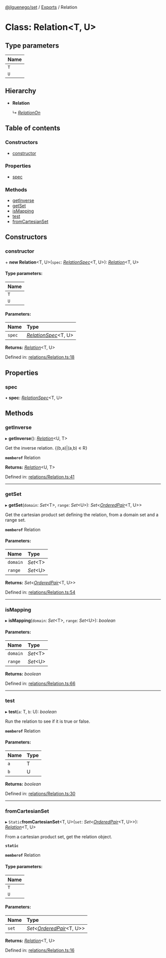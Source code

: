 [@jlguenego/set](../README.md) / [Exports](../modules.md) / Relation

# Class: Relation<T, U\>

## Type parameters

Name |
:------ |
`T` |
`U` |

## Hierarchy

* **Relation**

  ↳ [*RelationOn*](relationon.md)

## Table of contents

### Constructors

- [constructor](relation.md#constructor)

### Properties

- [spec](relation.md#spec)

### Methods

- [getInverse](relation.md#getinverse)
- [getSet](relation.md#getset)
- [isMapping](relation.md#ismapping)
- [test](relation.md#test)
- [fromCartesianSet](relation.md#fromcartesianset)

## Constructors

### constructor

\+ **new Relation**<T, U\>(`spec`: [*RelationSpec*](../modules.md#relationspec)<T, U\>): [*Relation*](relation.md)<T, U\>

#### Type parameters:

Name |
:------ |
`T` |
`U` |

#### Parameters:

Name | Type |
:------ | :------ |
`spec` | [*RelationSpec*](../modules.md#relationspec)<T, U\> |

**Returns:** [*Relation*](relation.md)<T, U\>

Defined in: [relations/Relation.ts:18](https://github.com/jlguenego/set/blob/ecaa784/src/relations/Relation.ts#L18)

## Properties

### spec

• **spec**: [*RelationSpec*](../modules.md#relationspec)<T, U\>

## Methods

### getInverse

▸ **getInverse**(): [*Relation*](relation.md)<U, T\>

Get the inverse relation.
{(b,a)|(a,b) ∊ R}

**`memberof`** Relation

**Returns:** [*Relation*](relation.md)<U, T\>

Defined in: [relations/Relation.ts:41](https://github.com/jlguenego/set/blob/ecaa784/src/relations/Relation.ts#L41)

___

### getSet

▸ **getSet**(`domain`: *Set*<T\>, `range`: *Set*<U\>): *Set*<[*OrderedPair*](orderedpair.md)<T, U\>\>

Get the cartesian product set defining the relation, from a domain set and a range set.

**`memberof`** Relation

#### Parameters:

Name | Type |
:------ | :------ |
`domain` | *Set*<T\> |
`range` | *Set*<U\> |

**Returns:** *Set*<[*OrderedPair*](orderedpair.md)<T, U\>\>

Defined in: [relations/Relation.ts:54](https://github.com/jlguenego/set/blob/ecaa784/src/relations/Relation.ts#L54)

___

### isMapping

▸ **isMapping**(`domain`: *Set*<T\>, `range`: *Set*<U\>): *boolean*

#### Parameters:

Name | Type |
:------ | :------ |
`domain` | *Set*<T\> |
`range` | *Set*<U\> |

**Returns:** *boolean*

Defined in: [relations/Relation.ts:66](https://github.com/jlguenego/set/blob/ecaa784/src/relations/Relation.ts#L66)

___

### test

▸ **test**(`a`: T, `b`: U): *boolean*

Run the relation to see if it is true or false.

**`memberof`** Relation

#### Parameters:

Name | Type |
:------ | :------ |
`a` | T |
`b` | U |

**Returns:** *boolean*

Defined in: [relations/Relation.ts:30](https://github.com/jlguenego/set/blob/ecaa784/src/relations/Relation.ts#L30)

___

### fromCartesianSet

▸ `Static`**fromCartesianSet**<T, U\>(`set`: *Set*<[*OrderedPair*](orderedpair.md)<T, U\>\>): [*Relation*](relation.md)<T, U\>

From a cartesian product set, get the relation object.

**`static`** 

**`memberof`** Relation

#### Type parameters:

Name |
:------ |
`T` |
`U` |

#### Parameters:

Name | Type |
:------ | :------ |
`set` | *Set*<[*OrderedPair*](orderedpair.md)<T, U\>\> |

**Returns:** [*Relation*](relation.md)<T, U\>

Defined in: [relations/Relation.ts:16](https://github.com/jlguenego/set/blob/ecaa784/src/relations/Relation.ts#L16)
